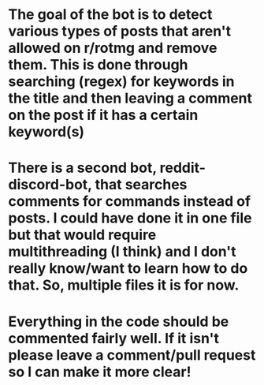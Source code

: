 # The goal of the bot is to detect various types of posts that aren't allowed on r/rotmg and remove them. This is done through searching (regex) for keywords in the title and then leaving a comment on the post if it has a certain keyword(s)

# There is a second bot, reddit-discord-bot, that searches comments for commands instead of posts. I could have done it in one file but that would require multithreading (I think) and I don't really know/want to learn how to do that. So, multiple files it is for now.

# Everything in the code should be commented fairly well. If it isn't please leave a comment/pull request so I can make it more clear!
